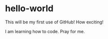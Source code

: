 # hello-world
This will be my first use of GitHub! How exciting!

I am learning how to code. Pray for me.
